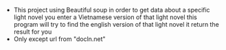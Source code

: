 - This project using Beautiful soup in order to get data about a specific light novel you enter a Vietnamese version of that light novel this program will try to find the english version of that light novel it return the result for you
- Only except url from "docln.net"
